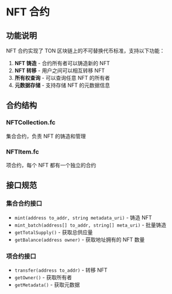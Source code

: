 # NFT 合约

## 功能说明

NFT 合约实现了 TON 区块链上的不可替换代币标准，支持以下功能：

1. **NFT 铸造** - 合约所有者可以铸造新的 NFT
2. **NFT 转移** - 用户之间可以相互转移 NFT
3. **所有权查询** - 可以查询任意 NFT 的所有者
4. **元数据存储** - 支持存储 NFT 的元数据信息

## 合约结构

### NFTCollection.fc
集合合约，负责 NFT 的铸造和管理

### NFTItem.fc
项合约，每个 NFT 都有一个独立的合约

## 接口规范

### 集合合约接口
- `mint(address to_addr, string metadata_uri)` - 铸造 NFT
- `mint_batch(address[] to_addr, string[] meta_uri)` - 批量铸造
- `getTotalSupply()` - 获取总供应量
- `getBalance(address owner)` - 获取地址拥有的 NFT 数量

### 项合约接口
- `transfer(address to_addr)` - 转移 NFT
- `getOwner()` - 获取所有者
- `getMetadata()` - 获取元数据